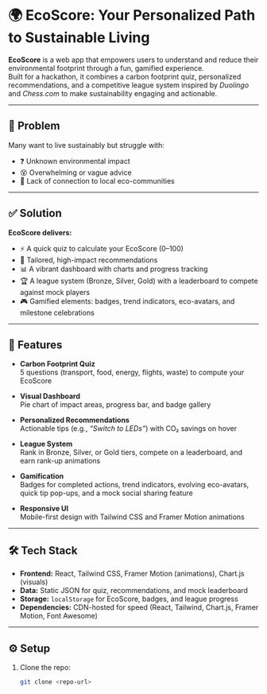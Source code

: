 # 🌍 EcoScore: Your Personalized Path to Sustainable Living

**EcoScore** is a web app that empowers users to understand and reduce their environmental footprint through a fun, gamified experience.  
Built for a hackathon, it combines a carbon footprint quiz, personalized recommendations, and a competitive league system inspired by *Duolingo* and *Chess.com* to make sustainability engaging and actionable.

---

## 🚨 Problem

Many want to live sustainably but struggle with:

- ❓ Unknown environmental impact  
- 😵 Overwhelming or vague advice  
- 🤝 Lack of connection to local eco-communities

---

## ✅ Solution

**EcoScore delivers:**

- ⚡ A quick quiz to calculate your EcoScore (0–100)  
- 🎯 Tailored, high-impact recommendations  
- 📊 A vibrant dashboard with charts and progress tracking  
- 🏆 A league system (Bronze, Silver, Gold) with a leaderboard to compete against mock players  
- 🎮 Gamified elements: badges, trend indicators, eco-avatars, and milestone celebrations

---

## 🌟 Features

- **Carbon Footprint Quiz**  
  5 questions (transport, food, energy, flights, waste) to compute your EcoScore

- **Visual Dashboard**  
  Pie chart of impact areas, progress bar, and badge gallery

- **Personalized Recommendations**  
  Actionable tips (e.g., *“Switch to LEDs”*) with CO₂ savings on hover

- **League System**  
  Rank in Bronze, Silver, or Gold tiers, compete on a leaderboard, and earn rank-up animations

- **Gamification**  
  Badges for completed actions, trend indicators, evolving eco-avatars, quick tip pop-ups, and a mock social sharing feature

- **Responsive UI**  
  Mobile-first design with Tailwind CSS and Framer Motion animations

---

## 🛠️ Tech Stack

- **Frontend:** React, Tailwind CSS, Framer Motion (animations), Chart.js (visuals)  
- **Data:** Static JSON for quiz, recommendations, and mock leaderboard  
- **Storage:** `localStorage` for EcoScore, badges, and league progress  
- **Dependencies:** CDN-hosted for speed (React, Tailwind, Chart.js, Framer Motion, Font Awesome)

---

## ⚙️ Setup

1. Clone the repo:  
   ```bash
   git clone <repo-url>
